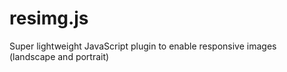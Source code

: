 # resimg.js
Super lightweight JavaScript plugin to enable responsive images (landscape and portrait)
